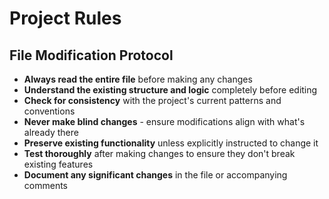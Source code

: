 # Project Rules

## File Modification Protocol
- **Always read the entire file** before making any changes
- **Understand the existing structure and logic** completely before editing
- **Check for consistency** with the project's current patterns and conventions
- **Never make blind changes** - ensure modifications align with what's already there
- **Preserve existing functionality** unless explicitly instructed to change it
- **Test thoroughly** after making changes to ensure they don't break existing features
- **Document any significant changes** in the file or accompanying comments
